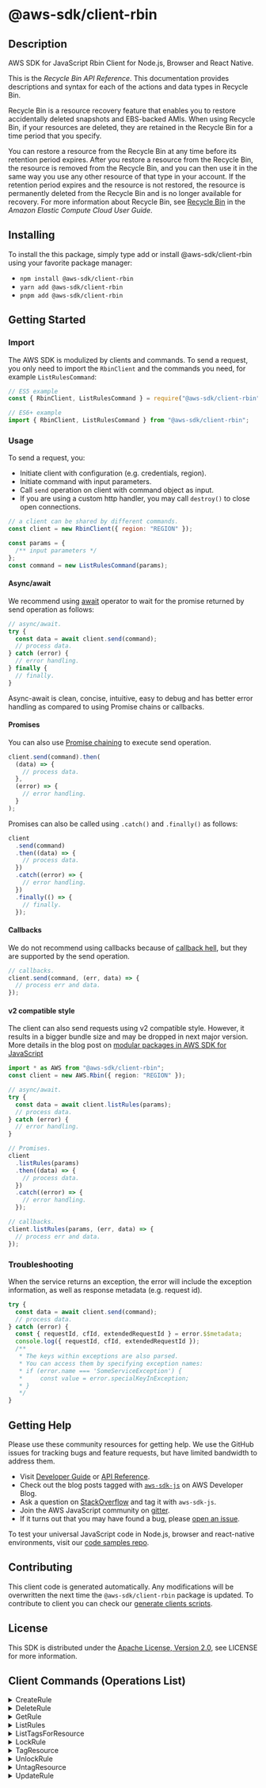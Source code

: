 <!-- generated file, do not edit directly -->

# @aws-sdk/client-rbin

## Description

AWS SDK for JavaScript Rbin Client for Node.js, Browser and React Native.

<p>This is the <i>Recycle Bin API Reference</i>. This documentation provides
descriptions and syntax for each of the actions and data types in Recycle Bin.</p>
<p>Recycle Bin is a resource recovery feature that enables you to restore accidentally
deleted snapshots and EBS-backed AMIs. When using Recycle Bin, if your resources are
deleted, they are retained in the Recycle Bin for a time period that you specify.</p>
<p>You can restore a resource from the Recycle Bin at any time before its retention period
expires. After you restore a resource from the Recycle Bin, the resource is removed from the
Recycle Bin, and you can then use it in the same way you use any other resource of that type
in your account. If the retention period expires and the resource is not restored, the resource
is permanently deleted from the Recycle Bin and is no longer available for recovery. For more
information about Recycle Bin, see <a href="https://docs.aws.amazon.com/AWSEC2/latest/UserGuide/snapshot-recycle-bin.html">
Recycle Bin</a> in the <i>Amazon Elastic Compute Cloud User Guide</i>.</p>

## Installing

To install the this package, simply type add or install @aws-sdk/client-rbin
using your favorite package manager:

- `npm install @aws-sdk/client-rbin`
- `yarn add @aws-sdk/client-rbin`
- `pnpm add @aws-sdk/client-rbin`

## Getting Started

### Import

The AWS SDK is modulized by clients and commands.
To send a request, you only need to import the `RbinClient` and
the commands you need, for example `ListRulesCommand`:

```js
// ES5 example
const { RbinClient, ListRulesCommand } = require("@aws-sdk/client-rbin");
```

```ts
// ES6+ example
import { RbinClient, ListRulesCommand } from "@aws-sdk/client-rbin";
```

### Usage

To send a request, you:

- Initiate client with configuration (e.g. credentials, region).
- Initiate command with input parameters.
- Call `send` operation on client with command object as input.
- If you are using a custom http handler, you may call `destroy()` to close open connections.

```js
// a client can be shared by different commands.
const client = new RbinClient({ region: "REGION" });

const params = {
  /** input parameters */
};
const command = new ListRulesCommand(params);
```

#### Async/await

We recommend using [await](https://developer.mozilla.org/en-US/docs/Web/JavaScript/Reference/Operators/await)
operator to wait for the promise returned by send operation as follows:

```js
// async/await.
try {
  const data = await client.send(command);
  // process data.
} catch (error) {
  // error handling.
} finally {
  // finally.
}
```

Async-await is clean, concise, intuitive, easy to debug and has better error handling
as compared to using Promise chains or callbacks.

#### Promises

You can also use [Promise chaining](https://developer.mozilla.org/en-US/docs/Web/JavaScript/Guide/Using_promises#chaining)
to execute send operation.

```js
client.send(command).then(
  (data) => {
    // process data.
  },
  (error) => {
    // error handling.
  }
);
```

Promises can also be called using `.catch()` and `.finally()` as follows:

```js
client
  .send(command)
  .then((data) => {
    // process data.
  })
  .catch((error) => {
    // error handling.
  })
  .finally(() => {
    // finally.
  });
```

#### Callbacks

We do not recommend using callbacks because of [callback hell](http://callbackhell.com/),
but they are supported by the send operation.

```js
// callbacks.
client.send(command, (err, data) => {
  // process err and data.
});
```

#### v2 compatible style

The client can also send requests using v2 compatible style.
However, it results in a bigger bundle size and may be dropped in next major version. More details in the blog post
on [modular packages in AWS SDK for JavaScript](https://aws.amazon.com/blogs/developer/modular-packages-in-aws-sdk-for-javascript/)

```ts
import * as AWS from "@aws-sdk/client-rbin";
const client = new AWS.Rbin({ region: "REGION" });

// async/await.
try {
  const data = await client.listRules(params);
  // process data.
} catch (error) {
  // error handling.
}

// Promises.
client
  .listRules(params)
  .then((data) => {
    // process data.
  })
  .catch((error) => {
    // error handling.
  });

// callbacks.
client.listRules(params, (err, data) => {
  // process err and data.
});
```

### Troubleshooting

When the service returns an exception, the error will include the exception information,
as well as response metadata (e.g. request id).

```js
try {
  const data = await client.send(command);
  // process data.
} catch (error) {
  const { requestId, cfId, extendedRequestId } = error.$$metadata;
  console.log({ requestId, cfId, extendedRequestId });
  /**
   * The keys within exceptions are also parsed.
   * You can access them by specifying exception names:
   * if (error.name === 'SomeServiceException') {
   *     const value = error.specialKeyInException;
   * }
   */
}
```

## Getting Help

Please use these community resources for getting help.
We use the GitHub issues for tracking bugs and feature requests, but have limited bandwidth to address them.

- Visit [Developer Guide](https://docs.aws.amazon.com/sdk-for-javascript/v3/developer-guide/welcome.html)
  or [API Reference](https://docs.aws.amazon.com/AWSJavaScriptSDK/v3/latest/index.html).
- Check out the blog posts tagged with [`aws-sdk-js`](https://aws.amazon.com/blogs/developer/tag/aws-sdk-js/)
  on AWS Developer Blog.
- Ask a question on [StackOverflow](https://stackoverflow.com/questions/tagged/aws-sdk-js) and tag it with `aws-sdk-js`.
- Join the AWS JavaScript community on [gitter](https://gitter.im/aws/aws-sdk-js-v3).
- If it turns out that you may have found a bug, please [open an issue](https://github.com/aws/aws-sdk-js-v3/issues/new/choose).

To test your universal JavaScript code in Node.js, browser and react-native environments,
visit our [code samples repo](https://github.com/aws-samples/aws-sdk-js-tests).

## Contributing

This client code is generated automatically. Any modifications will be overwritten the next time the `@aws-sdk/client-rbin` package is updated.
To contribute to client you can check our [generate clients scripts](https://github.com/aws/aws-sdk-js-v3/tree/main/scripts/generate-clients).

## License

This SDK is distributed under the
[Apache License, Version 2.0](http://www.apache.org/licenses/LICENSE-2.0),
see LICENSE for more information.

## Client Commands (Operations List)

<details>
<summary>
CreateRule
</summary>

[Command API Reference](https://docs.aws.amazon.com/AWSJavaScriptSDK/v3/latest/clients/client-rbin/classes/createrulecommand.html) / [Input](https://docs.aws.amazon.com/AWSJavaScriptSDK/v3/latest/clients/client-rbin/interfaces/createrulecommandinput.html) / [Output](https://docs.aws.amazon.com/AWSJavaScriptSDK/v3/latest/clients/client-rbin/interfaces/createrulecommandoutput.html)

</details>
<details>
<summary>
DeleteRule
</summary>

[Command API Reference](https://docs.aws.amazon.com/AWSJavaScriptSDK/v3/latest/clients/client-rbin/classes/deleterulecommand.html) / [Input](https://docs.aws.amazon.com/AWSJavaScriptSDK/v3/latest/clients/client-rbin/interfaces/deleterulecommandinput.html) / [Output](https://docs.aws.amazon.com/AWSJavaScriptSDK/v3/latest/clients/client-rbin/interfaces/deleterulecommandoutput.html)

</details>
<details>
<summary>
GetRule
</summary>

[Command API Reference](https://docs.aws.amazon.com/AWSJavaScriptSDK/v3/latest/clients/client-rbin/classes/getrulecommand.html) / [Input](https://docs.aws.amazon.com/AWSJavaScriptSDK/v3/latest/clients/client-rbin/interfaces/getrulecommandinput.html) / [Output](https://docs.aws.amazon.com/AWSJavaScriptSDK/v3/latest/clients/client-rbin/interfaces/getrulecommandoutput.html)

</details>
<details>
<summary>
ListRules
</summary>

[Command API Reference](https://docs.aws.amazon.com/AWSJavaScriptSDK/v3/latest/clients/client-rbin/classes/listrulescommand.html) / [Input](https://docs.aws.amazon.com/AWSJavaScriptSDK/v3/latest/clients/client-rbin/interfaces/listrulescommandinput.html) / [Output](https://docs.aws.amazon.com/AWSJavaScriptSDK/v3/latest/clients/client-rbin/interfaces/listrulescommandoutput.html)

</details>
<details>
<summary>
ListTagsForResource
</summary>

[Command API Reference](https://docs.aws.amazon.com/AWSJavaScriptSDK/v3/latest/clients/client-rbin/classes/listtagsforresourcecommand.html) / [Input](https://docs.aws.amazon.com/AWSJavaScriptSDK/v3/latest/clients/client-rbin/interfaces/listtagsforresourcecommandinput.html) / [Output](https://docs.aws.amazon.com/AWSJavaScriptSDK/v3/latest/clients/client-rbin/interfaces/listtagsforresourcecommandoutput.html)

</details>
<details>
<summary>
LockRule
</summary>

[Command API Reference](https://docs.aws.amazon.com/AWSJavaScriptSDK/v3/latest/clients/client-rbin/classes/lockrulecommand.html) / [Input](https://docs.aws.amazon.com/AWSJavaScriptSDK/v3/latest/clients/client-rbin/interfaces/lockrulecommandinput.html) / [Output](https://docs.aws.amazon.com/AWSJavaScriptSDK/v3/latest/clients/client-rbin/interfaces/lockrulecommandoutput.html)

</details>
<details>
<summary>
TagResource
</summary>

[Command API Reference](https://docs.aws.amazon.com/AWSJavaScriptSDK/v3/latest/clients/client-rbin/classes/tagresourcecommand.html) / [Input](https://docs.aws.amazon.com/AWSJavaScriptSDK/v3/latest/clients/client-rbin/interfaces/tagresourcecommandinput.html) / [Output](https://docs.aws.amazon.com/AWSJavaScriptSDK/v3/latest/clients/client-rbin/interfaces/tagresourcecommandoutput.html)

</details>
<details>
<summary>
UnlockRule
</summary>

[Command API Reference](https://docs.aws.amazon.com/AWSJavaScriptSDK/v3/latest/clients/client-rbin/classes/unlockrulecommand.html) / [Input](https://docs.aws.amazon.com/AWSJavaScriptSDK/v3/latest/clients/client-rbin/interfaces/unlockrulecommandinput.html) / [Output](https://docs.aws.amazon.com/AWSJavaScriptSDK/v3/latest/clients/client-rbin/interfaces/unlockrulecommandoutput.html)

</details>
<details>
<summary>
UntagResource
</summary>

[Command API Reference](https://docs.aws.amazon.com/AWSJavaScriptSDK/v3/latest/clients/client-rbin/classes/untagresourcecommand.html) / [Input](https://docs.aws.amazon.com/AWSJavaScriptSDK/v3/latest/clients/client-rbin/interfaces/untagresourcecommandinput.html) / [Output](https://docs.aws.amazon.com/AWSJavaScriptSDK/v3/latest/clients/client-rbin/interfaces/untagresourcecommandoutput.html)

</details>
<details>
<summary>
UpdateRule
</summary>

[Command API Reference](https://docs.aws.amazon.com/AWSJavaScriptSDK/v3/latest/clients/client-rbin/classes/updaterulecommand.html) / [Input](https://docs.aws.amazon.com/AWSJavaScriptSDK/v3/latest/clients/client-rbin/interfaces/updaterulecommandinput.html) / [Output](https://docs.aws.amazon.com/AWSJavaScriptSDK/v3/latest/clients/client-rbin/interfaces/updaterulecommandoutput.html)

</details>
